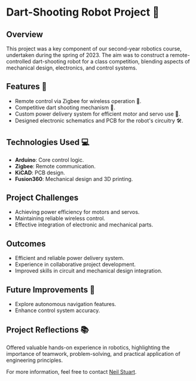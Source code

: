 # Dart-Shooting Robot Project 🤖

## Overview
This project was a key component of our second-year robotics course, undertaken during the spring of 2023. The aim was to construct a remote-controlled dart-shooting robot for a class competition, blending aspects of mechanical design, electronics, and control systems.

## Features 🚀
- Remote control via Zigbee for wireless operation 📡.
- Competitive dart shooting mechanism 🎯.
- Custom power delivery system for efficient motor and servo use 🔋.
- Designed electronic schematics and PCB for the robot's circuitry 🛠️.

## Technologies Used 💻
- **Arduino**: Core control logic.
- **Zigbee**: Remote communication.
- **KiCAD**: PCB design.
- **Fusion360**: Mechanical design and 3D printing.

## Project Challenges 
- Achieving power efficiency for motors and servos.
- Maintaining reliable wireless control.
- Effective integration of electronic and mechanical parts.

## Outcomes 
- Efficient and reliable power delivery system.
- Experience in collaborative project development.
- Improved skills in circuit and mechanical design integration.

## Future Improvements 🌟
- Explore autonomous navigation features.
- Enhance control system accuracy.

## Project Reflections 📚
Offered valuable hands-on experience in robotics, highlighting the importance of teamwork, problem-solving, and practical application of engineering principles.

For more information, feel free to contact [Neil Stuart](mailto:neil.stuart11@gmail.com).
